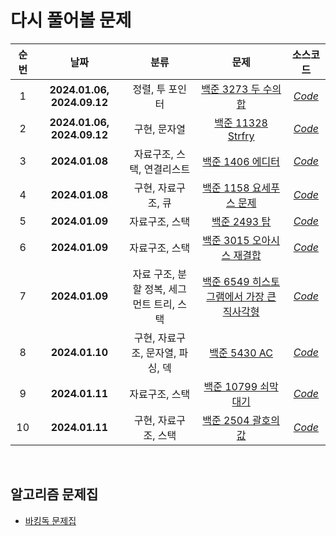 # 다시 풀어볼 문제
| <center>순번</center> | <center>날짜</center> |<center>분류</center>|  <center>문제</center> |  <center>소스코드</center> | 
|:--------:|:--------:|:--------:|:--------:|:--------:|
|1|**<center>2024.01.06, 2024.09.12</center>** | 정렬, 투 포인터 | <center>[백준 3273 두 수의 합](https://www.acmicpc.net/problem/3273) </center>|*[Code](https://github.com/99yuseong/Algorithm/tree/main/%EB%B0%B1%EC%A4%80/Silver/3273.%E2%80%85%EB%91%90%E2%80%85%EC%88%98%EC%9D%98%E2%80%85%ED%95%A9)*|
|2|**<center>2024.01.06, 2024.09.12</center>** | 구현, 문자열 | <center>[백준 11328 Strfry](https://www.acmicpc.net/problem/11328) </center>|*[Code](https://github.com/99yuseong/Algorithm/tree/main/%EB%B0%B1%EC%A4%80/Bronze/11328.%E2%80%85Strfry)*|
|3|**<center>2024.01.08</center>** | 자료구조, 스택, 연결리스트 | <center>[백준 1406 에디터](https://www.acmicpc.net/problem/1406) </center>|*[Code](https://github.com/99yuseong/Algorithm/tree/main/%EB%B0%B1%EC%A4%80/Silver/1406.%E2%80%85%EC%97%90%EB%94%94%ED%84%B0)*|
|4|**<center>2024.01.08</center>** | 구현, 자료구조, 큐 | <center>[백준 1158 요세푸스 문제](https://www.acmicpc.net/problem/1158) </center>|*[Code](https://github.com/99yuseong/Algorithm/tree/main/%EB%B0%B1%EC%A4%80/Silver/1158.%E2%80%85%EC%9A%94%EC%84%B8%ED%91%B8%EC%8A%A4%E2%80%85%EB%AC%B8%EC%A0%9C)*|
|5|**<center>2024.01.09</center>** | 자료구조, 스택 | <center>[백준 2493 탑](https://www.acmicpc.net/problem/2493) </center>|*[Code](https://github.com/99yuseong/Algorithm/tree/main/%EB%B0%B1%EC%A4%80/Gold/2493.%E2%80%85%ED%83%91)*|
|6|**<center>2024.01.09</center>** | 자료구조, 스택 | <center>[백준 3015 오아시스 재결합](https://www.acmicpc.net/problem/3015) </center>|*[Code](https://github.com/99yuseong/Algorithm/tree/main/%EB%B0%B1%EC%A4%80/Platinum/3015.%E2%80%85%EC%98%A4%EC%95%84%EC%8B%9C%EC%8A%A4%E2%80%85%EC%9E%AC%EA%B2%B0%ED%95%A9)*|
|7|**<center>2024.01.09</center>** | 자료 구조, 분할 정복, 세그먼트 트리, 스택 | <center>[백준 6549 히스토그램에서 가장 큰 직사각형](https://www.acmicpc.net/problem/6549) </center>|*[Code](https://github.com/99yuseong/Algorithm/tree/main/%EB%B0%B1%EC%A4%80/Platinum/6549.%E2%80%85%ED%9E%88%EC%8A%A4%ED%86%A0%EA%B7%B8%EB%9E%A8%EC%97%90%EC%84%9C%E2%80%85%EA%B0%80%EC%9E%A5%E2%80%85%ED%81%B0%E2%80%85%EC%A7%81%EC%82%AC%EA%B0%81%ED%98%95)*|
|8|**<center>2024.01.10</center>** | 구현, 자료구조, 문자열, 파싱, 덱 | <center>[백준 5430 AC](https://www.acmicpc.net/problem/5430) </center>|*[Code](https://github.com/99yuseong/Algorithm/tree/main/%EB%B0%B1%EC%A4%80/Gold/5430.%E2%80%85AC)*|
|9|**<center>2024.01.11</center>** | 자료구조, 스택 | <center>[백준 10799 쇠막대기](https://www.acmicpc.net/problem/10799) </center>|*[Code](https://github.com/99yuseong/Algorithm/tree/main/%EB%B0%B1%EC%A4%80/Silver/10799.%E2%80%85%EC%87%A0%EB%A7%89%EB%8C%80%EA%B8%B0)*|
|10|**<center>2024.01.11</center>** | 구현, 자료구조, 스택 | <center>[백준 2504 괄호의 값](https://www.acmicpc.net/problem/2504) </center>|*[Code](https://github.com/99yuseong/Algorithm/tree/main/%EB%B0%B1%EC%A4%80/Gold/2504.%E2%80%85%EA%B4%84%ED%98%B8%EC%9D%98%E2%80%85%EA%B0%92)*|

<br>

## 알고리즘 문제집

* [바킹독 문제집](https://github.com/encrypted-def/basic-algo-lecture/blob/master/workbook.md)
